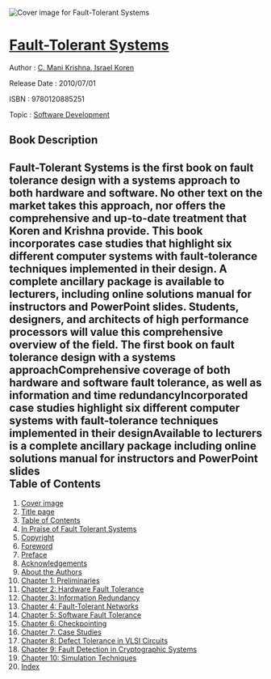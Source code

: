 ![Cover image for Fault-Tolerant Systems](https://imgdetail.ebookreading.net/cover/cover/software_development/EB9780120885251.jpg)

[Fault-Tolerant Systems](https://ebookreading.net/view/book/Fault-Tolerant+Systems-EB9780120885251_1.html "Fault-Tolerant Systems")
====================================================================================================================

Author : [C. Mani Krishna](https://ebookreading.net/search/author/C.+Mani+Krishna),[ Israel Koren](https://ebookreading.net/search/author/+Israel+Koren)

Release Date : 2010/07/01

ISBN : 9780120885251

Topic : [Software Development](https://ebookreading.net/search/category/software-development)

Book Description
-----------------

Fault-Tolerant Systems is the first book on fault tolerance design with a systems approach to both hardware and software. No other text on the market takes this approach, nor offers the comprehensive and up-to-date treatment that Koren and Krishna provide.
This book incorporates case studies that highlight six different computer systems with fault-tolerance techniques implemented in their design. A complete ancillary package is available to lecturers, including online solutions manual for instructors and PowerPoint slides.
Students, designers, and architects of high performance processors will value this comprehensive overview of the field.
The first book on fault tolerance design with a systems approachComprehensive coverage of both hardware and software fault tolerance, as well as information and time redundancyIncorporated case studies highlight six different computer systems with fault-tolerance techniques implemented in their designAvailable to lecturers is a complete ancillary package including online solutions manual for instructors and PowerPoint slides              
Table of Contents
-----------------

1. [Cover image](https://ebookreading.net/view/book/Fault-Tolerant+Systems-EB9780120885251_1.html)
1. [Title page](https://ebookreading.net/view/book/Fault-Tolerant+Systems-EB9780120885251_2.html)
1. [Table of Contents](https://ebookreading.net/view/book/Fault-Tolerant+Systems-EB9780120885251_3.html)
1. [In Praise of Fault Tolerant Systems](https://ebookreading.net/view/book/Fault-Tolerant+Systems-EB9780120885251_4.html)
1. [Copyright](https://ebookreading.net/view/book/Fault-Tolerant+Systems-EB9780120885251_5.html)
1. [Foreword](https://ebookreading.net/view/book/Fault-Tolerant+Systems-EB9780120885251_6.html)
1. [Preface](https://ebookreading.net/view/book/Fault-Tolerant+Systems-EB9780120885251_7.html)
1. [Acknowledgements](https://ebookreading.net/view/book/Fault-Tolerant+Systems-EB9780120885251_8.html)
1. [About the Authors](https://ebookreading.net/view/book/Fault-Tolerant+Systems-EB9780120885251_9.html)
1. [Chapter 1: Preliminaries](https://ebookreading.net/view/book/Fault-Tolerant+Systems-EB9780120885251_10.html)
1. [Chapter 2: Hardware Fault Tolerance](https://ebookreading.net/view/book/Fault-Tolerant+Systems-EB9780120885251_11.html)
1. [Chapter 3: Information Redundancy](https://ebookreading.net/view/book/Fault-Tolerant+Systems-EB9780120885251_12.html)
1. [Chapter 4: Fault-Tolerant Networks](https://ebookreading.net/view/book/Fault-Tolerant+Systems-EB9780120885251_13.html)
1. [Chapter 5: Software Fault Tolerance](https://ebookreading.net/view/book/Fault-Tolerant+Systems-EB9780120885251_14.html)
1. [Chapter 6: Checkpointing](https://ebookreading.net/view/book/Fault-Tolerant+Systems-EB9780120885251_15.html)
1. [Chapter 7: Case Studies](https://ebookreading.net/view/book/Fault-Tolerant+Systems-EB9780120885251_16.html)
1. [Chapter 8: Defect Tolerance in VLSI Circuits](https://ebookreading.net/view/book/Fault-Tolerant+Systems-EB9780120885251_17.html)
1. [Chapter 9: Fault Detection in Cryptographic Systems](https://ebookreading.net/view/book/Fault-Tolerant+Systems-EB9780120885251_18.html)
1. [Chapter 10: Simulation Techniques](https://ebookreading.net/view/book/Fault-Tolerant+Systems-EB9780120885251_19.html)
1. [Index](https://ebookreading.net/view/book/Fault-Tolerant+Systems-EB9780120885251_0.html)
